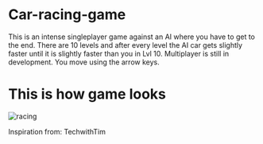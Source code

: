 # Car-racing-game
This is an intense singleplayer game against an AI where you have to get to the end. There are 10 levels and after every level the AI car gets slightly faster until it is slightly faster than you in Lvl 10. Multiplayer is still in development. You move using the arrow keys.

# This is how game looks
![racing](https://user-images.githubusercontent.com/79054391/146776106-f8587631-256c-4637-b314-da6254236b22.png)

Inspiration from: TechwithTim
